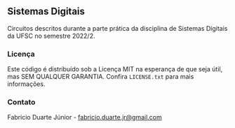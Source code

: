 ## Sistemas Digitais
Circuitos descritos durante a parte prática da disciplina de Sistemas Digitais da UFSC no semestre 2022/2.

### Licença

Este código é distribuído sob a Licença MIT na esperança de que seja útil, mas SEM QUALQUER GARANTIA. Confira `LICENSE.txt` para mais informações.

### Contato

Fabricio Duarte Júnior - fabricio.duarte.jr@gmail.com
